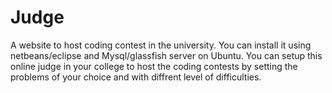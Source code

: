 # Judge
A website to host coding contest in the university. 
You can install it using netbeans/eclipse and Mysql/glassfish server on Ubuntu.
You can setup this online judge in your college to host the coding contests by setting the problems  of your choice and with diffrent level of difficulties.
